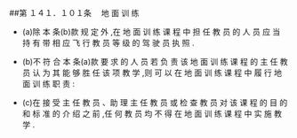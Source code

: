 ##第 １４１．１０１条 　地 面 训 练

- (a)除 本 条(b)款 规 定 外 ,在 地 面 训 练 课 程 中 担 任 教 员 的 人 员 应 当 持 有 带 相 应 飞 行 教 员 等 级 的 驾 驶 员 执 照 .

- (b)不 符 合 本 条(a)款 要 求 的 人 员 若 负 责 该 地 面 训 练 课 程 的 主 任 教 员 认 为 其 能 够 胜 任 该 项 教 学 ,则 可 以 在 地 面 训 练 课 程 中 履 行 地 面 训 练 职 责 :

- (c)在 接 受 主 任 教 员 、助 理 主 任 教 员 或 检 查 教 员 对 该 课 程 的 目 的 和 标 准 的 介 绍 之 前 ,任 何 教 员 均 不 得 在 地 面 训 练 课 程 中 实 施 教学 .
